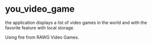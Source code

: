 # you_video_game


the application displays a list of video games in the world and with the favorite feature with local storage.

Using fire from RAWG Video Games.
